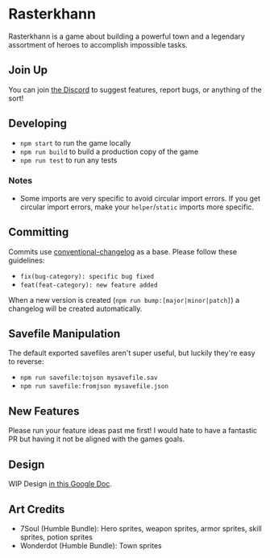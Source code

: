 
# Rasterkhann

Rasterkhann is a game about building a powerful town and a legendary assortment of heroes to accomplish impossible tasks.

## Join Up

You can join [the Discord](https://discord.gg/MG8cNts) to suggest features, report bugs, or anything of the sort!

## Developing

* `npm start` to run the game locally
* `npm run build` to build a production copy of the game
* `npm run test` to run any tests

### Notes

* Some imports are very specific to avoid circular import errors. If you get circular import errors, make your `helper`/`static` imports more specific.

## Committing

Commits use [conventional-changelog](https://github.com/conventional-changelog/conventional-changelog) as a base. Please follow these guidelines:

* `fix(bug-category): specific bug fixed`
* `feat(feat-category): new feature added`

When a new version is created (`npm run bump:[major|minor|patch]`) a changelog will be created automatically.

## Savefile Manipulation

The default exported savefiles aren't super useful, but luckily they're easy to reverse:

* `npm run savefile:tojson mysavefile.sav`
* `npm run savefile:fromjson mysavefile.json`

## New Features

Please run your feature ideas past me first! I would hate to have a fantastic PR but having it not be aligned with the games goals.

## Design

WIP Design [in this Google Doc](https://docs.google.com/document/d/1Pecc--sRZj-DKdZyzmnUy1wXZyEDoUtYtG7Mtt0ZdqU/edit).

## Art Credits

* 7Soul (Humble Bundle): Hero sprites, weapon sprites, armor sprites, skill sprites, potion sprites
* Wonderdot (Humble Bundle): Town sprites
